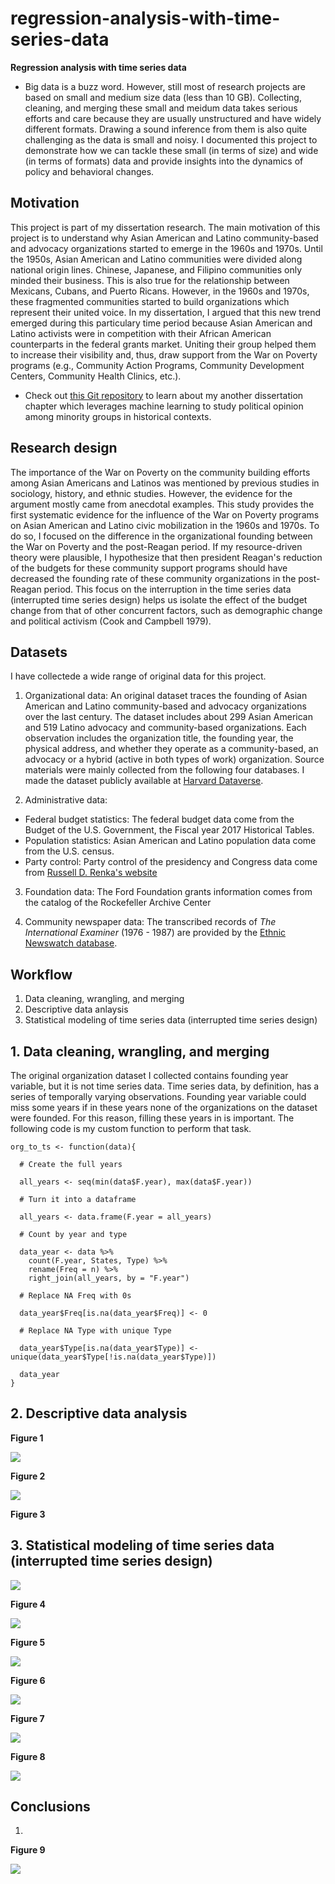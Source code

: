 # regression-analysis-with-time-series-data


**Regression analysis with time series data**

- Big data is a buzz word. However, still most of research projects are based on small and medium size data (less than 10 GB). Collecting, cleaning, and merging these small and meidum data takes serious efforts and care because they are usually unstructured and have widely different formats. Drawing a sound inference from them is also quite challenging as the data is small and noisy. I documented this project to demonstrate how we can tackle these small (in terms of size) and wide (in terms of formats) data and provide insights into the dynamics of policy and behavioral changes.

## Motivation

This project is part of my dissertation research. The main motivation of this project is to understand why Asian American and Latino community-based and advocacy organizations started to emerge in the 1960s and 1970s. Until the 1950s, Asian American and Latino communities were divided along national origin lines. Chinese, Japanese, and Filipino communities only minded their business. This is also true for the relationship between Mexicans, Cubans, and Puerto Ricans. However, in the 1960s and 1970s, these fragmented communities started to build organizations which represent their united voice. In my dissertation, I argued that this new trend emerged during this particulary time period because Asian American and Latino activists were in competition with their African American counterparts in the federal grants market. Uniting their group helped them to increase their visibility and, thus, draw support from the War on Poverty programs (e.g., Community Action Programs, Community Development Centers, Community Health Clinics, etc.).

- Check out [this Git repository](https://github.com/jaeyk/content-analysis-for-evaluating-ML-performances) to learn about my another dissertation chapter which leverages machine learning to study political opinion among minority groups in historical contexts.

## Research design

The importance of the War on Poverty on the community building efforts among Asian Americans and Latinos was mentioned by previous studies in sociology, history, and ethnic studies. However, the evidence for the argument mostly came from anecdotal examples. This study provides the first systematic evidence for the influence of the War on Poverty programs on Asian American and Latino civic mobilization in the 1960s and 1970s. To do so, I focused on the difference in the organizational founding between the War on Poverty and the post-Reagan period. If my resource-driven theory were plausible, I hypothesize that then president Reagan's reduction of the budgets for these community support programs should have decreased the founding rate of these community organizations in the post-Reagan period. This focus on the interruption in the time series data (interrupted time series design) helps us isolate the effect of the budget change from that of other concurrent factors, such as demographic change and political activism (Cook and Campbell 1979).

## Datasets

I have collectede a wide range of original data for this project.

1. Organizational data: An original dataset traces the founding of Asian American and Latino community-based and advocacy organizations over the last century. The dataset includes about 299 Asian American and 519 Latino advocacy and community-based organizations. Each observation includes the organization title, the founding year, the physical address, and whether they operate as a community-based, an advocacy or a hybrid (active in both types of work) organization. Source materials were mainly collected from the following four databases. I made the dataset publicly available at [Harvard Dataverse](https://dataverse.harvard.edu/dataset.xhtml?persistentId=doi:10.7910/DVN/FLUPBJ).

2. Administrative data:
- Federal budget statistics: The federal budget data come from the Budget of the U.S. Government, the Fiscal year 2017 Historical Tables.
- Population statistics: Asian American and Latino population data come from the U.S. census.
- Party control: Party control of the presidency and Congress data come from [Russell D. Renka's website](http://cstl-cla.semo.edu/rdrenka/ui320-75/presandcongress.asp)

3. Foundation data: The Ford Foundation grants information comes from the catalog of the Rockefeller Archive Center

4. Community newspaper data:  The transcribed records of *The International Examiner* (1976 - 1987) are provided by the [Ethnic Newswatch database](https://www.proquest.com/products-services/ethnic_newswatch.html).

## Workflow

1. Data cleaning, wrangling, and merging
2. Descriptive data anlaysis
3. Statistical modeling of time series data (interrupted time series design)

## 1. Data cleaning, wrangling, and merging

The original organization dataset I collected contains founding year variable, but it is not time series data. Time series data, by definition, has a series of temporally varying observations. Founding year variable could miss some years if in these years none of the organizations on the dataset were founded. For this reason, filling these years in is important. The following code is my custom function to perform that task.

```{r}
org_to_ts <- function(data){

  # Create the full years

  all_years <- seq(min(data$F.year), max(data$F.year))

  # Turn it into a dataframe

  all_years <- data.frame(F.year = all_years)

  # Count by year and type

  data_year <- data %>%
    count(F.year, States, Type) %>%
    rename(Freq = n) %>%
    right_join(all_years, by = "F.year")

  # Replace NA Freq with 0s

  data_year$Freq[is.na(data_year$Freq)] <- 0

  # Replace NA Type with unique Type

  data_year$Type[is.na(data_year$Type)] <- unique(data_year$Type[!is.na(data_year$Type)])

  data_year
}
```

## 2. Descriptive data analysis

**Figure 1**

![](https://github.com/jaeyk/analyzing-asian-american-latino-civic-infrastructure/blob/master/outputs/org_founding_year.png)

**Figure 2**

![](https://github.com/jaeyk/analyzing-asian-american-latino-civic-infrastructure/blob/master/outputs/reagan_budget_cut.png)

**Figure 3**

## 3. Statistical modeling of time series data (interrupted time series design)

![](https://github.com/jaeyk/analyzing-asian-american-latino-civic-infrastructure/blob/master/outputs/dic_newspaper.png)

**Figure 4**

![](https://github.com/jaeyk/analyzing-asian-american-latino-civic-infrastructure/blob/master/outputs/outliers_detected.png)

**Figure 5**

![](https://github.com/jaeyk/analyzing-asian-american-latino-civic-infrastructure/blob/master/outputs/pred_plots.png)

**Figure 6**

![](https://github.com/jaeyk/analyzing-asian-american-latino-civic-infrastructure/blob/master/outputs/AIC_in_time.png)

**Figure 7**

![](https://github.com/jaeyk/analyzing-asian-american-latino-civic-infrastructure/blob/master/outputs/boot_cis.png)

**Figure 8**

![](https://github.com/jaeyk/analyzing-asian-american-latino-civic-infrastructure/blob/master/outputs/acf_test.png)


## Conclusions

1.

**Figure 9**

![](https://github.com/jaeyk/analyzing-asian-american-latino-civic-infrastructure/blob/master/outputs/state_county_maps.png)
